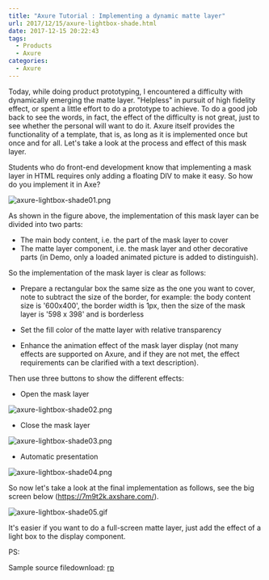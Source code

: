 ```yaml
---
title: "Axure Tutorial : Implementing a dynamic matte layer"
url: 2017/12/15/axure-lightbox-shade.html
date: 2017-12-15 20:22:43
tags:
  - Products
  - Axure
categories:
  - Axure
---
```


Today, while doing product prototyping, I encountered a difficulty with dynamically emerging the matte layer.  "Helpless" in pursuit of high fidelity effect, or spent a little effort to do a prototype to achieve.  To do a good job back to see the words, in fact, the effect of the difficulty is not great, just to see whether the personal will want to do it. Axure itself provides the functionality of a template, that is, as long as it is implemented once but once and for all. Let's take a look at the process and effect of this mask layer. 

<!--more-->


Students who do front-end development know that implementing a mask layer in HTML requires only adding a floating DIV to make it easy. So how do you implement it in Axe? 

![axure-lightbox-shade01.png](http://siteimgs.lisenhui.cn/2017/12-15-axure-lightbox-shade01.png)

As shown in the figure above, the implementation of this mask layer can be divided into two parts:

- The main body content, i.e. the part of the mask layer to cover
- The matte layer component, i.e. the mask layer and other decorative parts (in Demo, only a loaded animated picture is added to distinguish). 

So the implementation of the mask layer is clear as follows:

- Prepare a rectangular box the same size as the one you want to cover, note to subtract the size of the border, for  example: the body content size is '600x400', the border width is 1px, then the size of the mask layer is '598 x 398' and is borderless

- Set the fill color of the matte layer with relative transparency

- Enhance the animation effect of the mask layer display (not many effects are supported on Axure, and if they are not met, the effect requirements can be clarified with a text description).

Then use three buttons to show the different effects:

- Open the mask layer

![axure-lightbox-shade02.png](http://siteimgs.lisenhui.cn/2017/12-15-axure-lightbox-shade02.png)

- Close the mask layer

![axure-lightbox-shade03.png](http://siteimgs.lisenhui.cn/2017/12-15-axure-lightbox-shade03.png)

- Automatic presentation

![axure-lightbox-shade04.png](http://siteimgs.lisenhui.cn/2017/12-15-axure-lightbox-shade04.png)

So now let's take a look at the final implementation as follows, see the big screen below (https://7m9t2k.axshare.com/).

![axure-lightbox-shade05.gif](http://siteimgs.lisenhui.cn/2017/12-15-axure-lightbox-shade05.gif)


It's easier if you want to do a full-screen matte layer, just add the effect of a light box to the display component. 

PS:

Sample source filedownload:   [rp](https://download.csdn.net/download/lisenhui_19/10535345)

